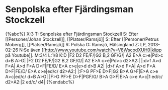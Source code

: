 # Senpolska efter Fjärdingsman Stockzell

{%abc%}
X:3
T: Senpolska efter Fjärdingsman Stockzell
S: Efter [[Personer/Johan Stockzell]], [[Platser/Ramsjö]]
S: Efter [[Personer/Petrus Moberg]], [[Platser/Ramsjö]]
R: Polska
O: Ramsjö, Hälsingland
Z: LP, 2013-02-26
N:Se även [[http://www.youtube.com/watch?v=V8WscodXUH0|klipp på Youtube]].
M:3/4
L:1/8
K:D
|F2 D2 FE/F/|G2 B,2 GF/G/| A2 E>A c>e|Pd>c d>B A>G|
|F2 D2 FE/F/|G2 B,2 GF/G/| A2 E>A c>e|Pd>c d2>A2:|
|:d>f A>d F>A| A>d F>A D>F|FE/D/ E>A c>e|e>d d>B A2|
|d>f A>d F>A| A>d F>A D>F|FE/D/ E>A c>e|ed/c/ d2>A2:|
|:F>G PF>E D>F|G2 B>A G>F|E>A c>e A>c|ed/c/ d>B A>G|
|F>G PF>E D>F|PGF/G/ B>A G>F|E>A c>e A>c|1 ed/c/ d2>A2:|2 ed/c/ d4|
{%endabc%}
